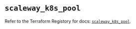 # `scaleway_k8s_pool`

Refer to the Terraform Registory for docs: [`scaleway_k8s_pool`](https://registry.terraform.io/providers/scaleway/scaleway/2.39.0/docs/resources/k8s_pool).
